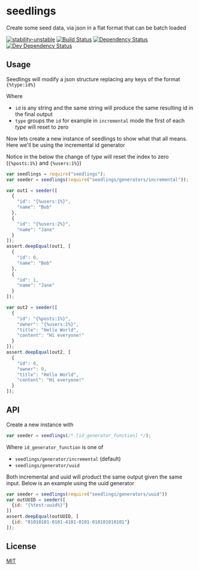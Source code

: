 # seedlings
Create some seed data, via json in a flat format that can be batch loaded

[![stability-unstable](https://img.shields.io/badge/stability-unstable-yellow.svg)][stability]
[![Build Status](https://circleci.com/gh/orangemug/seedlings.png?style=shield)][circleci]
[![Dependency Status](https://david-dm.org/orangemug/seedlings.svg)][dm-prod]
[![Dev Dependency Status](https://david-dm.org/orangemug/seedlings/dev-status.svg)][dm-dev]

[stability]:   https://github.com/orangemug/seedlings#unstable
[circleci]:    https://circleci.com/gh/orangemug/seedlings
[dm-prod]:     https://david-dm.org/orangemug/seedlings
[dm-dev]:      https://david-dm.org/orangemug/seedlings#info=devDependencies


## Usage
Seedlings will modify a json structure replacing any keys of the format `{%type:id%}`

Where

 * `id` is any string and the same string will produce the same resulting id in the final output
 * `type` groups the `id` for example in `incremental` mode the first of each _type_ will reset to zero

Now lets create a new instance of seedlings to show what that all means. Here we'll be using the incremental id generator

Notice in the below the change of _type_ will reset the index to zero (`{%posts:1%}` and `{%users:1%}`)

```js
var seedlings = require("seedlings");
var seeder = seedlings(require("seedlings/generators/incremental"));

var out1 = seeder([
  {
    "id": "{%users:1%}",
    "name": "Bob"
  },
  {
    "id": "{%users:2%}",
    "name": "Jane"
  }
]);
assert.deepEqual(out1, [
  {
    "id": 0,
    "name": "Bob"
  },
  {
    "id": 1,
    "name": "Jane"
  }
]);

var out2 = seeder([
  {
    "id": "{%posts:1%}",
    "owner": "{%users:1%}",
    "title": "Hello World",
    "content": "Hi everyone!"
  }
]);
assert.deepEqual(out2, [
  {
    "id": 0,
    "owner": 0,
    "title": "Hello World",
    "content": "Hi everyone!"
  }
]);
```


## API
Create a new instance with

```js
var seeder = seedlings(/* [id_generator_function] */);
```

Where `id_generator_function` is one of

 * `seedlings/generator/incremental` (default)
 * `seedlings/generator/uuid`

Both incremental and uuid will product the same output given the same input. Below is an example using the uuid generator

```js
var seeder = seedlings(require("seedlings/generators/uuid"))
var outUUID = seeder([
  {id: "{%test:uuid%}"}
])
assert.deepEqual(outUUID, [
  {id: "01010101-0101-4101-8101-010101010101"}
]);
```


## License
[MIT](LICENSE)
